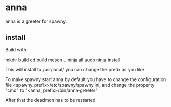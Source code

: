 # anna
anna is a greeter for spawny.

## install
Build with :

mkdir build
cd build
meson ..
ninja all
sudo ninja install

This will install to /usr/local/ you can change the prefix as you like

To make spawny start anna by default you have to change the configuration file <spawny_prefix>/etc/spawny/spawny.ini, and change the property "cmd" to "<anna_prefix>/bin/anna-greeter"

After that the deadmon has to be restarted.
